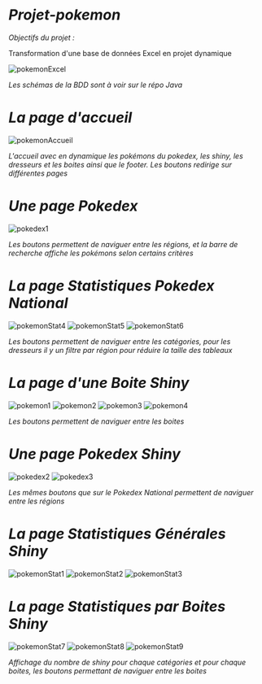 # _Projet-pokemon_

_Objectifs du projet :_ 

Transformation d'une base de données Excel en projet dynamique

![pokemonExcel](https://github.com/user-attachments/assets/5ff97c88-17ac-44a4-9c84-e77e2cc63168)

_Les schémas de la BDD sont à voir sur le répo Java_


# _La page d'accueil_

![pokemonAccueil](https://github.com/user-attachments/assets/3bafdbc1-3ebf-4920-a313-cb827f199bb5)

_L'accueil avec en dynamique les pokémons du pokedex, les shiny, les dresseurs et les boites ainsi que le footer. Les boutons redirige sur différentes pages_


# _Une page Pokedex_

![pokedex1](https://github.com/user-attachments/assets/262ea522-b2a1-4772-8d46-a90b19872503)

_Les boutons permettent de naviguer entre les régions, et la barre de recherche affiche les pokémons selon certains critères_


# _La page Statistiques Pokedex National_

![pokemonStat4](https://github.com/user-attachments/assets/b2c99270-c188-48e6-a924-a0e20ba4f94c)
![pokemonStat5](https://github.com/user-attachments/assets/4c582fea-ed64-4d33-9869-9f295abff105)
![pokemonStat6](https://github.com/user-attachments/assets/7b33a1e5-f399-49cb-a1ef-fee0b6c8502d)

_Les boutons permettent de naviguer entre les catégories, pour les dresseurs il y un filtre par région pour réduire la taille des tableaux_


# _La page d'une Boite Shiny_

![pokemon1](https://github.com/user-attachments/assets/8c198d60-d9fd-480b-90ad-1d9fd5dea6ce)
![pokemon2](https://github.com/user-attachments/assets/8c430860-b12e-4e81-8fd2-9fcbf93936e6)
![pokemon3](https://github.com/user-attachments/assets/16a0ab54-6f12-430d-8322-c68fa26d5525)
![pokemon4](https://github.com/user-attachments/assets/5356e28f-1c3b-4b04-8256-ed0faa766734)

_Les boutons permettent de naviguer entre les boites_


# _Une page Pokedex Shiny_

![pokedex2](https://github.com/user-attachments/assets/42136943-aa7a-44e5-a9ae-326a831e9ef6)
![pokedex3](https://github.com/user-attachments/assets/40b2f9fc-b318-4f65-9491-0fbc5323f886)

_Les mêmes boutons que sur le Pokedex National permettent de naviguer entre les régions_


# _La page Statistiques Générales Shiny_

![pokemonStat1](https://github.com/user-attachments/assets/fc44b37e-29f3-488e-b30e-4b31c12b7973)
![pokemonStat2](https://github.com/user-attachments/assets/b6662d55-bd36-4c1f-9aa7-e6643562a393)
![pokemonStat3](https://github.com/user-attachments/assets/9890cbe4-223b-48aa-ad26-eec8ffd4bc5c)


# _La page Statistiques par Boites Shiny_

![pokemonStat7](https://github.com/user-attachments/assets/32cb6c3e-9fba-47f8-a899-15b13583bac2)
![pokemonStat8](https://github.com/user-attachments/assets/9807194f-f3f5-40e3-b2ce-f52a7bbdc68b)
![pokemonStat9](https://github.com/user-attachments/assets/08b99cb6-9d56-4472-b156-a654b7ed64e5)

_Affichage du nombre de shiny pour chaque catégories et pour chaque boites, les boutons permettant de naviguer entre les boites_
